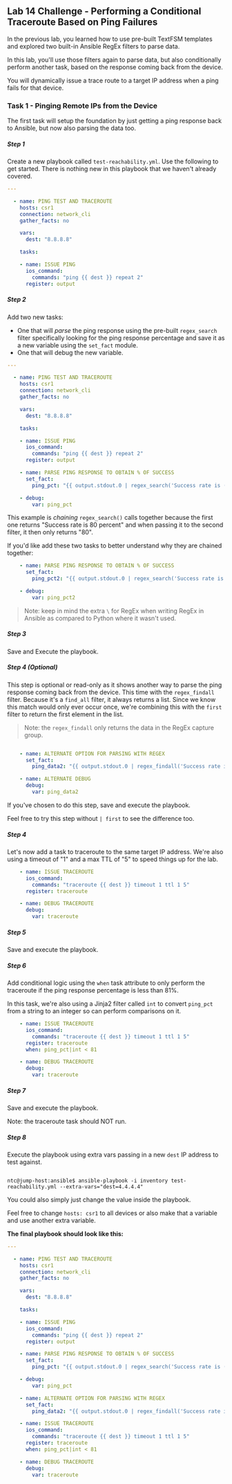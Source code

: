 ## Lab 14 Challenge - Performing a Conditional Traceroute Based on Ping Failures

In the previous lab, you learned how to use pre-built TextFSM templates and explored two built-in Ansible RegEx filters to parse data.

In this lab, you'll use those filters again to parse data, but also conditionally perform another task, based on the response coming back from the device.

You will dynamically issue a trace route to a target IP address when a ping fails for that device.

### Task 1 - Pinging Remote IPs from the Device

The first task will setup the foundation by just getting a ping response back to Ansible, but now also parsing the data too.

##### Step 1

Create a new playbook called `test-reachability.yml`.  Use the following to get started.  There is nothing new in this playbook that we haven't already covered.

```yaml
---

  - name: PING TEST AND TRACEROUTE
    hosts: csr1
    connection: network_cli
    gather_facts: no

    vars:
      dest: "8.8.8.8"

    tasks:

    - name: ISSUE PING
      ios_command:
        commands: "ping {{ dest }} repeat 2"
      register: output
```



##### Step 2

Add two new tasks:

  * One that will _parse_ the ping response using the pre-built `regex_search` filter specifically looking for the ping response percentage and save it as a new variable using the `set_fact` module.
  * One that will debug the new variable.

```yaml
---

  - name: PING TEST AND TRACEROUTE
    hosts: csr1
    connection: network_cli
    gather_facts: no

    vars:
      dest: "8.8.8.8"

    tasks:

    - name: ISSUE PING
      ios_command:
        commands: "ping {{ dest }} repeat 2"
      register: output

    - name: PARSE PING RESPONSE TO OBTAIN % OF SUCCESS
      set_fact:
        ping_pct: "{{ output.stdout.0 | regex_search('Success rate is (\\d+)\\s+percent') | regex_search('(\\d+)') }}"

    - debug:
        var: ping_pct
```

This example is _chaining_ `regex_search()` calls together because the first one returns "Success rate is 80 percent" and when passing it to the second filter, it then only returns "80".

If you'd like add these two tasks to better understand why they are chained together:

```yaml
    - name: PARSE PING RESPONSE TO OBTAIN % OF SUCCESS
      set_fact:
        ping_pct2: "{{ output.stdout.0 | regex_search('Success rate is (\\d+)\\s+percent') }}"

    - debug:
        var: ping_pct2
```


> Note: keep in mind the extra `\` for RegEx when writing RegEx in Ansible as compared to Python where it wasn't used.

##### Step 3

Save and Execute the playbook.

##### Step 4 (Optional)

This step is optional or read-only as it shows another way to parse the ping response coming back from the device.  This time with the `regex_findall` filter.  Because it's a `find_all` filter, it always returns a list.  Since we know this match would only ever occur once, we're combining this with the `first` filter to return the first element in the list.

>Note: the `regex_findall` only returns the data in the RegEx capture group.

```yaml

    - name: ALTERNATE OPTION FOR PARSING WITH REGEX
      set_fact:
        ping_data2: "{{ output.stdout.0 | regex_findall('Success rate is (\\d+)\\s+percent') | first }}"

    - name: ALTERNATE DEBUG
      debug:
        var: ping_data2


```

If you've chosen to do this step, save and execute the playbook.

Feel free to try this step without `| first` to see the difference too.  

##### Step 4

Let's now add a task to traceroute to the same target IP address.  We're also using a timeout of "1" and a max TTL of "5" to speed things up for the lab.

```yaml
    - name: ISSUE TRACEROUTE
      ios_command:
        commands: "traceroute {{ dest }} timeout 1 ttl 1 5"
      register: traceroute

    - name: DEBUG TRACEROUTE
      debug:
        var: traceroute  
```

##### Step 5

Save and execute the playbook.

##### Step 6

Add conditional logic using the `when` task attribute to only perform the traceroute if the ping response percentage is less than 81%.

In this task, we're also using a Jinja2 filter called `int` to convert `ping_pct` from a string to an integer so can perform comparisons on it.

```yaml
    - name: ISSUE TRACEROUTE
      ios_command:
        commands: "traceroute {{ dest }} timeout 1 ttl 1 5"
      register: traceroute
      when: ping_pct|int < 81

    - name: DEBUG TRACEROUTE
      debug:
        var: traceroute  
```

##### Step 7

Save and execute the playbook.

Note: the traceroute task should NOT run.

##### Step 8

Execute the playbook using extra vars passing in a new `dest` IP address to test against.

```

ntc@jump-host:ansible$ ansible-playbook -i inventory test-reachability.yml --extra-vars="dest=4.4.4.4"
```

You could also simply just change the value inside the playbook.  

Feel free to change `hosts: csr1` to all devices or also make that a variable and use another extra variable.

**The final playbook should look like this:**


```yaml
---

  - name: PING TEST AND TRACEROUTE
    hosts: csr1
    connection: network_cli
    gather_facts: no

    vars:
      dest: "8.8.8.8"

    tasks:

    - name: ISSUE PING
      ios_command:
        commands: "ping {{ dest }} repeat 2"
      register: output

    - name: PARSE PING RESPONSE TO OBTAIN % OF SUCCESS
      set_fact:
        ping_pct: "{{ output.stdout.0 | regex_search('Success rate is (\\d+)\\s+percent') | regex_search('(\\d+)') }}"

    - debug:
        var: ping_pct

    - name: ALTERNATE OPTION FOR PARSING WITH REGEX
      set_fact:
        ping_data2: "{{ output.stdout.0 | regex_findall('Success rate is (\\d+)\\s+percent') | first }}"

    - name: ISSUE TRACEROUTE
      ios_command:
        commands: "traceroute {{ dest }} timeout 1 ttl 1 5"
      register: traceroute
      when: ping_pct|int < 81

    - name: DEBUG TRACEROUTE
      debug:
        var: traceroute  
```

